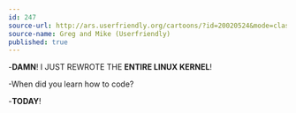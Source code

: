 ```yaml
---
id: 247
source-url: http://ars.userfriendly.org/cartoons/?id=20020524&mode=classic
source-name: Greg and Mike (Userfriendly)
published: true
---
```


<p>-<strong>DAMN</strong>! I JUST REWROTE THE <strong>ENTIRE LINUX KERNEL</strong>!</p>

<p>-When did you learn how to code?</p>

<p>-<strong>TODAY</strong>!</p>


